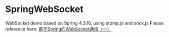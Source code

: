 # SpringWebSocket
WebSocket demo based on Spring 4.3.16, using stomp.js and sock.js
Please reference here: [基于Spring的WebSocket通讯（一）](https://github.com/even713/blog/issues/5)
